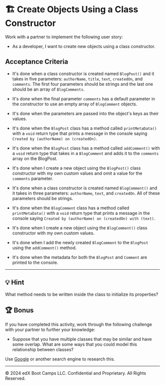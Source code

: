 # 🏗️ Create Objects Using a Class Constructor

Work with a partner to implement the following user story:

* As a developer, I want to create new objects using a class constructor.

## Acceptance Criteria

* It's done when a class constructor is created named `BlogPost()` and it takes in five parameters: `authorName`, `title`, `text`, `createdOn`, and `comments`. The first four parameters should be strings and the last one should be an array of `BlogComments`.

* It's done when the final parameter `comments` has a default parameter in the constructor to use an empty array of `BlogComment` objects.

* It's done when the parameters are passed into the object's keys as their values.

* It's done when the `BlogPost` class has a method called `printMetaData()` with a `void` return type that prints a message in the console saying `Created by (authorName) on (createdOn)`.

* It's done when the `BlogPost` class has a method called `addComment()` with a `void` return type that takes in a `BlogComment` and adds it to the `comments` array on the BlogPost.

* It's done when I create a new object using the `BlogPost()` class constructor with my own custom values and omit a value for the `comments` parameter.

* It's done when a class constructor is created named `BlogComment()` and it takes in three parameters: `authorName`, `text`, and `createdOn`. All of these parameters should be strings.

* It's done when the `BlogComment` class has a method called `printMetaData()` with a `void` return type that prints a message in the console saying `Created by (authorName) on (createdOn) with (text)`.

* It's done when I create a new object using the `BlogComment()` class constructor with my own custom values.

* It's done when I add the newly created `BlogComment` to the `BlogPost` using the `addComment()` method.

* It's done when the metadata for both the `BlogPost` and `Comment` are printed to the console.

---

## 💡 Hint

What method needs to be written inside the class to initialize its properties?

## 🏆 Bonus

If you have completed this activity, work through the following challenge with your partner to further your knowledge:

* Suppose that you have multiple classes that may be similar and have some overlap. What are some ways that you could model this relationship between classes?

Use [Google](https://www.google.com) or another search engine to research this.

---

&copy; 2024 edX Boot Camps LLC. Confidential and Proprietary. All Rights Reserved.
